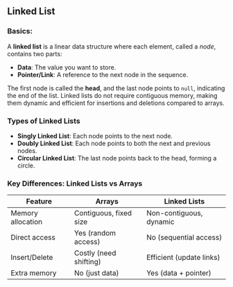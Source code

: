 ## Linked List

### Basics:
A **linked list** is a linear data structure where each element, called a *node*, contains two parts:
- **Data**: The value you want to store.
- **Pointer/Link**: A reference to the next node in the sequence.

The first node is called the **head**, and the last node points to `null`, indicating the end of the list. Linked lists do not require contiguous memory, making them dynamic and efficient for insertions and deletions compared to arrays.

### Types of Linked Lists
- **Singly Linked List**: Each node points to the next node.
- **Doubly Linked List**: Each node points to both the next and previous nodes.
- **Circular Linked List**: The last node points back to the head, forming a circle.

### Key Differences: Linked Lists vs Arrays

| Feature                | Arrays                   | Linked Lists             |
|------------------------|--------------------------|--------------------------|
| Memory allocation      | Contiguous, fixed size   | Non-contiguous, dynamic  |
| Direct access          | Yes (random access)      | No (sequential access)   |
| Insert/Delete          | Costly (need shifting)   | Efficient (update links) |
| Extra memory           | No (just data)           | Yes (data + pointer)     |